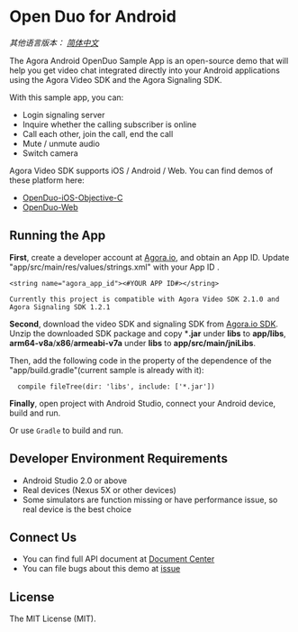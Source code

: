 # Open Duo for Android

*其他语言版本： [简体中文](README.zh.md)*

The Agora Android OpenDuo Sample App is an open-source demo that will help you get video chat integrated directly into your Android applications using the Agora Video SDK and the Agora Signaling SDK.

With this sample app, you can:

- Login signaling server
- Inquire whether the calling subscriber is online
- Call each other, join the call, end the call
- Mute / unmute audio
- Switch camera

Agora Video SDK supports iOS / Android / Web. You can find demos of these platform here:

- [OpenDuo-iOS-Objective-C](https://github.com/AgoraIO/OpenDuo-iOS-Objective-C)
- [OpenDuo-Web](https://github.com/AgoraIO/OpenDuo-Web)

## Running the App
**First**, create a developer account at [Agora.io](https://dashboard.agora.io/signin/), and obtain an App ID.
Update "app/src/main/res/values/strings.xml" with your App ID .

```
<string name="agora_app_id"><#YOUR APP ID#></string>

```

`Currently this project is compatible with Agora Video SDK 2.1.0 and Agora Signaling SDK 1.2.1`

**Second**, download the video SDK and signaling SDK from [Agora.io SDK](https://www.agora.io/en/download/). Unzip the downloaded SDK package and copy ***.jar** under **libs** to **app/libs**, **arm64-v8a**/**x86**/**armeabi-v7a** under **libs** to **app/src/main/jniLibs**.

Then, add the following code in the property of the dependence of the "app/build.gradle"(current sample is already with it):

```
  compile fileTree(dir: 'libs', include: ['*.jar'])
```

**Finally**, open project with Android Studio, connect your Android device, build and run.

Or use `Gradle` to build and run.

## Developer Environment Requirements
- Android Studio 2.0 or above
- Real devices (Nexus 5X or other devices)
- Some simulators are function missing or have performance issue, so real device is the best choice

## Connect Us
- You can find full API document at [Document Center](https://docs.agora.io/en/)
- You can file bugs about this demo at [issue](https://github.com/OpenDuo-Android/issues)

## License
The MIT License (MIT).
